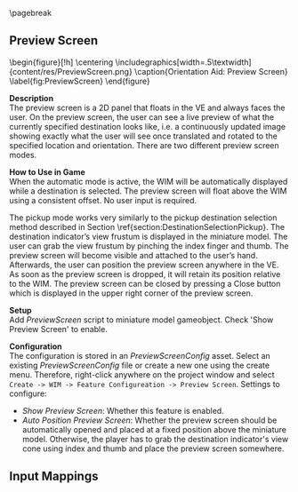 
\pagebreak

## Preview Screen

\begin{figure}[!h]
    \centering
    \includegraphics[width=.5\textwidth]{content/res/PreviewScreen.png}
    \caption{Orientation Aid: Preview Screen}
    \label{fig:PreviewScreen}
\end{figure}

**Description**  
The preview screen is a 2D panel that floats
in the VE and always faces the user. On the preview screen, the user can see a live preview of what the currently specified destination looks like, i.e. a continuously updated image showing exactly what the user will see once translated and rotated to the specified location and orientation. There are two different preview screen modes.

**How to Use in Game**  
When the automatic mode is active, the WIM will be automatically displayed while a destination is selected. The preview screen will float above the WIM using a consistent offset. No user input is required.

The pickup mode works very similarly to the pickup destination selection method described in Section \ref{section:DestinationSelectionPickup}. The destination indicator’s view frustum is displayed in the miniature model. The user can grab the view frustum by pinching the index finger and thumb. The preview screen will become visible and attached to the user’s hand. Afterwards, the user can position the preview screen anywhere in the VE. As soon as the preview screen is dropped, it will retain its position relative to the WIM. The preview screen can be closed by pressing a Close button which is displayed
in the upper right corner of the preview screen.

**Setup**  
Add *PreviewScreen* script to miniature model gameobject. Check 'Show Preview Screen' to enable.

**Configuration**  
The configuration is stored in an *PreviewScreenConfig* asset. Select an existing *PreviewScreenConfig* file or create a new one using the create menu. Therefore, right-click anywhere on the project window and select `Create -> WIM -> Feature Configureation -> Preview Screen`. Settings to configure:

- *Show Preview Screen*: Whether this feature is enabled.
- *Auto Position Preview Screen*: Whether the preview screen should be automatically opened and placed at a fixed position above the miniature model. Otherwise, the player has to grab the destination indicator's view cone using index and thumb and place the preview screen somewhere.

**Input Mappings**  
 -